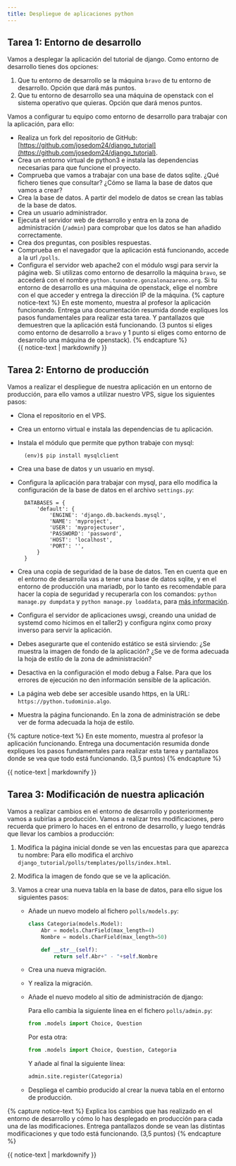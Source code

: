 ```yaml
---
title: Despliegue de aplicaciones python
---
```


## Tarea 1: Entorno de desarrollo 

Vamos a desplegar la aplicación del tutorial de django. 
Como entorno de desarrollo tienes dos opciones:

1. Que tu entorno de desarrollo se la máquina `bravo` de tu entorno de desarrollo. Opción que dará más puntos.
2. Que tu entorno de desarrollo sea una máquina de openstack con el sistema operativo que quieras. Opción que dará menos puntos.

Vamos a configurar tu equipo como entorno de desarrollo para trabajar con la aplicación, para ello:

* Realiza un fork del repositorio de GitHub: [https://github.com/josedom24/django_tutorial](https://github.com/josedom24/django_tutorial).
* Crea un entorno virtual de python3 e instala las dependencias necesarias para que funcione el proyecto.
* Comprueba que vamos a trabajar con una base de datos sqlite. ¿Qué fichero tienes que consultar? ¿Cómo se llama la base de datos que vamos a crear?
* Crea la base de datos. A partir del modelo de datos se crean las tablas de la base de datos.
* Crea un usuario administrador.
* Ejecuta el servidor web de desarrollo y entra en la zona de administración (`/admin`) para comprobar que los datos se han añadido correctamente.
* Crea dos preguntas, con posibles respuestas.
* Comprueba en el navegador que la aplicación está funcionando, accede a la url `/polls`.
* Configura el servidor web apache2 con el módulo wsgi para servir la página web. Si utilizas como entorno de desarrollo la máquina `bravo`, se accederá con el nombre `python.tunombre.gonzalonazareno.org`. Si tu entorno de desarrollo es una máquina de openstack, elige el nombre con el que acceder y entrega la dirección IP de la máquina.
{% capture notice-text %}
En este momento, muestra al profesor la aplicación funcionando. Entrega una documentación resumida donde expliques los pasos fundamentales para realizar esta tarea. Y pantallazos que demuestren que la aplicación está funcionando. (3 puntos si eliges como entorno de desarrollo a `bravo` y 1 punto si eliges como entorno de desarrollo una máquina de openstack).
{% endcapture %}<div class="notice--info">{{ notice-text | markdownify }}</div>

## Tarea 2: Entorno de producción

Vamos a realizar el despliegue de nuestra aplicación en un entorno de producción, para ello vamos a utilizar nuestro VPS, sigue los siguientes pasos:

* Clona el repositorio en el VPS.
* Crea un entorno virtual e instala las dependencias de tu aplicación.
* Instala el módulo que permite que python trabaje con mysql: 

		(env)$ pip install mysqlclient

* Crea una base de datos y un usuario en mysql.
* Configura la aplicación para trabajar con mysql, para ello modifica la configuración de la base de datos en el archivo `settings.py`:

		DATABASES = {
		    'default': {
		        'ENGINE': 'django.db.backends.mysql',
		        'NAME': 'myproject',
		        'USER': 'myprojectuser',
		        'PASSWORD': 'password',
		        'HOST': 'localhost',
		        'PORT': '',
		    }
		}

* Crea una copia de seguridad de la base de datos. Ten en cuenta que en el entorno de desarrolla vas a tener una base de datos sqlite, y en el entorno de producción una mariadb, por lo tanto es recomendable para hacer la copia de seguridad y recuperarla con los comandos: `python manage.py dumpdata` y `python manage.py loaddata`, para [más información](https://coderwall.com/p/mvsoyg/django-dumpdata-and-loaddata).
* Configura el servidor de aplicaciones uwsgi, creando una unidad de systemd como hicimos en el taller2) y configura nginx como proxy inverso para servir la aplicación.
* Debes asegurarte que el contenido estático se está sirviendo: ¿Se muestra la imagen de fondo de la aplicación? ¿Se ve de forma adecuada la hoja de estilo de la zona de administración?
* Desactiva en la configuración el modo debug a False. Para que los errores de ejecución no den información sensible de la aplicación.
* La página web debe ser accesible usando https, en la URL: `https://python.tudominio.algo`.
* Muestra la página funcionando. En la zona de administración se debe ver de forma adecuada la hoja de estilo.

{% capture notice-text %}
En este momento, muestra al profesor la aplicación funcionando. Entrega una documentación resumida donde expliques los pasos fundamentales para realizar esta tarea y pantallazos donde se vea que todo está funcionando. (3,5 puntos)
{% endcapture %}<div class="notice--info">{{ notice-text | markdownify }}</div>

## Tarea 3: Modificación de nuestra aplicación

Vamos a realizar cambios en el entorno de desarrollo y posteriormente vamos a subirlas a producción. Vamos a realizar tres modificaciones, pero recuerda que primero lo haces en el entrono de desarrollo, y luego tendrás que llevar los cambios a producción:

1. Modifica la página inicial donde se ven las encuestas para que aparezca tu nombre: Para ello modifica el archivo `django_tutorial/polls/templates/polls/index.html`.
2. Modifica la imagen de fondo que se ve la aplicación.
3. Vamos a crear una nueva tabla en la base de datos, para ello sigue los siguientes pasos:
	
    * Añade un nuevo modelo al fichero `polls/models.py`:

        ```python
		class Categoria(models.Model):	
        	Abr = models.CharField(max_length=4)
        	Nombre = models.CharField(max_length=50)

        	def __str__(self):
        		return self.Abr+" - "+self.Nombre 		
        ```

    * Crea una nueva migración.
    * Y realiza la migración.
    * Añade el nuevo modelo al sitio de administración de django:

        Para ello cambia la siguiente línea en el fichero `polls/admin.py`:
	
	    ```python
        from .models import Choice, Question
        ```

        Por esta otra:

        ```python
	    from .models import Choice, Question, Categoria
        ```

        Y añade al final la siguiente línea:

	    ```python
        admin.site.register(Categoria)
        ```
    * Despliega el cambio producido al crear la nueva tabla en el entorno de producción.

{% capture notice-text %}
Explica los cambios que has realizado en el entorno de desarrollo y cómo lo has desplegado en producción para cada una de las modificaciones. Entrega pantallazos donde se vean las distintas modificaciones y que todo está funcionando. (3,5 puntos)
{% endcapture %}<div class="notice--info">{{ notice-text | markdownify }}</div>
